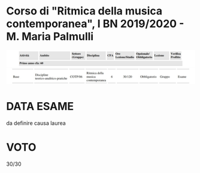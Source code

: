 Corso di "Ritmica della musica contemporanea", I BN 2019/2020 - M. Maria Palmulli
========

<img src="https://github.com/SMERM/BN-Velitchkova/blob/master/Programma%20di%20studi/intestazione.jpeg" width="1000">

<img src="https://github.com/SMERM/BN-Velitchkova/blob/master/Programma%20di%20studi/ritmica_IBN.jpeg" width="1000">

DATA ESAME
======
da definire causa laurea

VOTO
====
30/30

